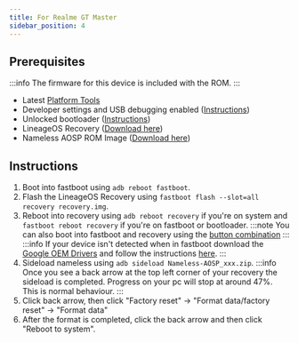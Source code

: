 ```yaml
---
title: For Realme GT Master
sidebar_position: 4
---
```


## Prerequisites

:::info
The firmware for this device is included with the ROM.
:::
- Latest [Platform Tools](/docs/faq.md#links)
- Developer settings and USB debugging enabled ([Instructions](/docs/faq.md#enabling-developer-options))
- Unlocked bootloader ([Instructions](/docs/faq.md#how-to-unlock-bootloader))
- LineageOS Recovery ([Download here](https://github.com/pjgowtham/android_device_realme_lunaa))
- Nameless AOSP ROM Image ([Download here](/docs/getting-started/downloads/realme/lunaa.md))

## Instructions

1. Boot into fastboot using `adb reboot fastboot`.
2. Flash the LineageOS Recovery using `fastboot flash --slot=all recovery recovery.img`.
1. Reboot into recovery using `adb reboot recovery` if you're on system and `fastboot reboot recovery` if you're on fastboot or bootloader.
:::note
You can also boot into fastboot and recovery using the [button combination](/docs/faq.md#button-combinations)
:::
:::info
If your device isn't detected when in fastboot download the [Google OEM Drivers](/docs/faq.md#links) and follow the instructions [here](/docs/faq.md#installing-google-usb-drivers).
:::
2. Sideload nameless using `adb sideload Nameless-AOSP_xxx.zip`.
:::info
Once you see a back arrow at the top left corner of your recovery the sideload is completed. Progress on your pc will stop at around 47%. This is normal behaviour.
:::
3. Click back arrow, then click "Factory reset" -> "Format data/factory reset" -> "Format data"
4. After the format is completed, click the back arrow and then click "Reboot to system".